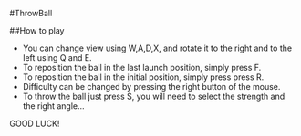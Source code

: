 #ThrowBall

##How to play

  - You can change view using W,A,D,X, and rotate it to the right and to the left using Q and E.
  - To reposition the ball in the last launch position, simply press F.
  - To reposition the ball in the initial position, simply press press R.
  - Difficulty can be changed by pressing the right button of the mouse.
  - To throw the ball just press S, you will need to select the strength and the right angle...

GOOD LUCK!
